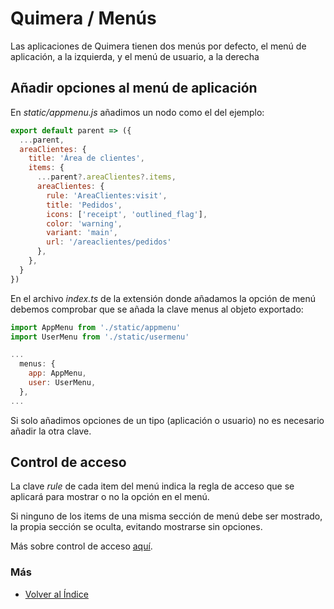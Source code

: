 # Quimera / Menús

Las aplicaciones de Quimera tienen dos menús por defecto, el menú de aplicación, a la izquierda, y el menú de usuario, a la derecha

## Añadir opciones al menú de aplicación

En *static/appmenu.js* añadimos un nodo como el del ejemplo:
```js
export default parent => ({
  ...parent,
  areaClientes: {
    title: 'Área de clientes',
    items: {
      ...parent?.areaClientes?.items,
      areaClientes: {
        rule: 'AreaClientes:visit',
        title: 'Pedidos',
        icons: ['receipt', 'outlined_flag'],
        color: 'warning',
        variant: 'main',
        url: '/areaclientes/pedidos'
      },
    },
  }
})
```

En el archivo *index.ts* de la extensión donde añadamos la opción de menú debemos comprobar que se añada la clave menus al objeto exportado:

```js
import AppMenu from './static/appmenu'
import UserMenu from './static/usermenu'

...
  menus: {
    app: AppMenu,
    user: UserMenu,
  },
...
```
Si solo añadimos opciones de un tipo (aplicación o usuario) no es necesario añadir la otra clave.

## Control de acceso
La clave *rule* de cada item del menú indica la regla de acceso que se aplicará para mostrar o no la opción en el menú.

Si ninguno de los items de una misma sección de menú debe ser mostrado, la propia sección se oculta, evitando mostrarse sin opciones.

Más sobre control de acceso [aquí](/reglas_acceso/index.md).


### Más

  * [Volver al Índice](./index.md)
